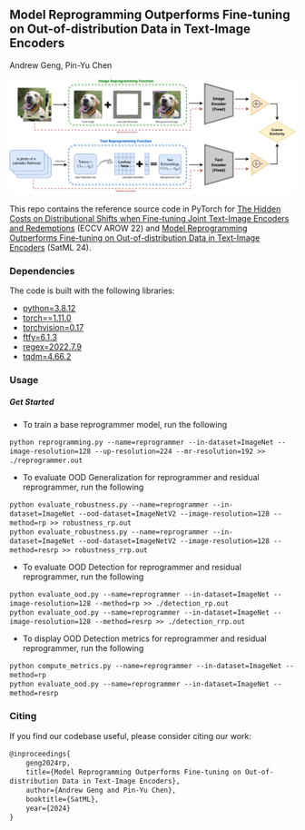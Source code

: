 ## Model Reprogramming Outperforms Fine-tuning on Out-of-distribution Data in Text-Image Encoders
Andrew Geng, Pin-Yu Chen

![Reprogrammer Methodology](/figures/reprogrammer.png)

This repo contains the reference source code in PyTorch for [The Hidden Costs on Distributional Shifts when Fine-tuning Joint Text-Image Encoders and Redemptions]() (ECCV AROW 22) and [Model Reprogramming Outperforms Fine-tuning on Out-of-distribution Data in Text-Image Encoders]() (SatML 24). 

### Dependencies

The code is built with the following libraries:

- [python=3.8.12](https://www.python.org/)
- [torch==1.11.0](https://pytorch.org/)
- [torchvision=0.17](https://pytorch.org/vision/stable/index.html)
- [ftfy=6.1.3](https://pypi.org/project/ftfy/)
- [regex=2022.7.9](https://pypi.org/project/regex/)
- [tqdm=4.66.2](https://pypi.org/project/tqdm/)

### Usage

##### Get Started

- To train a base reprogrammer model, run the following

```
python reprogramming.py --name=reprogrammer --in-dataset=ImageNet --image-resolution=128 --up-resolution=224 --mr-resolution=192 >> ./reprogrammer.out
```

- To evaluate OOD Generalization for reprogrammer and residual reprogrammer, run the following

```
python evaluate_robustness.py --name=reprogrammer --in-dataset=ImageNet --ood-dataset=ImageNetV2 --image-resolution=128 --method=rp >> robustness_rp.out
python evaluate_robustness.py --name=reprogrammer --in-dataset=ImageNet --ood-dataset=ImageNetV2 --image-resolution=128 --method=resrp >> robustness_rrp.out
```
- To evaluate OOD Detection for reprogrammer and residual reprogrammer, run the following

```
python evaluate_ood.py --name=reprogrammer --in-dataset=ImageNet --image-resolution=128 --method=rp >> ./detection_rp.out
python evaluate_ood.py --name=reprogrammer --in-dataset=ImageNet --image-resolution=128 --method=resrp >> ./detection_rrp.out
```
- To display OOD Detection metrics for reprogrammer and residual reprogrammer, run the following
```
python compute_metrics.py --name=reprogrammer --in-dataset=ImageNet --method=rp
python evaluate_ood.py --name=reprogrammer --in-dataset=ImageNet --method=resrp
```

### Citing

If you find our codebase useful, please consider citing our work:

```
@inproceedings{
    geng2024rp,
    title={Model Reprogramming Outperforms Fine-tuning on Out-of-distribution Data in Text-Image Encoders},
    author={Andrew Geng and Pin-Yu Chen},
    booktitle={SatML},
    year={2024}
}
```
